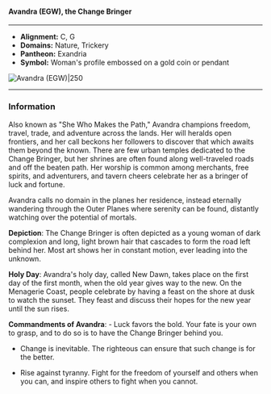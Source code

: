 #### Avandra (EGW), the Change Bringer
___

- **Alignment:** C, G
- **Domains:** Nature, Trickery
- **Pantheon:** Exandria
- **Symbol:** Woman's profile embossed on a gold coin or pendant

![Avandra (EGW)|250](https://5etools-mirror-1.github.io/img/deities/EGW/Symbol%20of%20Avandra.png)
___

### Information

Also known as "She Who Makes the Path," Avandra champions freedom, travel, trade, and adventure across the lands. Her will heralds open frontiers, and her call beckons her followers to discover that which awaits them beyond the known. There are few urban temples dedicated to the Change Bringer, but her shrines are often found along well-traveled roads and off the beaten path. Her worship is common among merchants, free spirits, and adventurers, and tavern cheers celebrate her as a bringer of luck and fortune.

Avandra calls no domain in the planes her residence, instead eternally wandering through the Outer Planes where serenity can be found, distantly watching over the potential of mortals.

**Depiction**: The Change Bringer is often depicted as a young woman of dark complexion and long, light brown hair that cascades to form the road left behind her. Most art shows her in constant motion, ever leading into the unknown.

**Holy Day**: Avandra's holy day, called New Dawn, takes place on the first day of the first month, when the old year gives way to the new. On the Menagerie Coast, people celebrate by having a feast on the shore at dusk to watch the sunset. They feast and discuss their hopes for the new year until the sun rises.

**Commandments of Avandra**: - Luck favors the bold. Your fate is your own to grasp, and to do so is to have the Change Bringer behind you.

- Change is inevitable. The righteous can ensure that such change is for the better.

- Rise against tyranny. Fight for the freedom of yourself and others when you can, and inspire others to fight when you cannot.